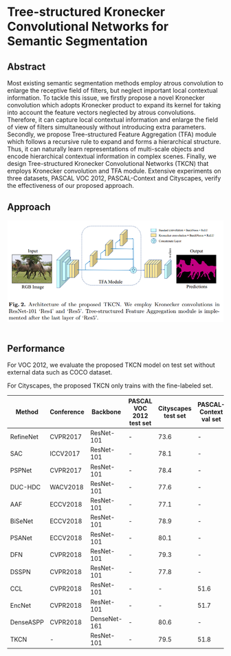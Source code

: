 # Tree-structured Kronecker Convolutional Networks for Semantic Segmentation


## Abstract
Most existing semantic segmentation methods employ atrous convolution to enlarge the receptive field of filters, but neglect important
local contextual information. To tackle this issue, we firstly propose a novel Kronecker convolution which adopts Kronecker product to expand its kernel for taking into account the feature vectors neglected by atrous convolutions. Therefore, it can capture local contextual information and enlarge the field of view of filters simultaneously without introducing extra parameters. Secondly, we propose Tree-structured Feature Aggregation (TFA) module which follows a recursive rule to expand and forms a hierarchical structure. Thus, it can naturally learn representations of multi-scale objects and encode hierarchical contextual information in complex scenes. Finally, we design Tree-structured Kronecker Convolutional Networks (TKCN) that employs Kronecker convolution and TFA module. Extensive experiments on three datasets, PASCAL VOC 2012, PASCAL-Context and Cityscapes, verify the effectiveness of our proposed approach.

## Approach


<div align="left">
  <img src="img/ArchOfNetwork.png" width="700"><br><br>
</div>

## Performance
For VOC 2012, we evaluate the proposed TKCN model on test set without external data such as COCO dataset. 

For Cityscapes, the proposed TKCN only trains with the fine-labeled set.

Method | Conference | Backbone | PASCAL VOC 2012 </br> test set  |Cityscapes </br> test set | PASCAL-Context </br> val set
---- | --- | --- | --- | --- | --- 
RefineNet |  CVPR2017  | ResNet-101  |-  | 73.6 |- 
SAC  |  ICCV2017  | ResNet-101  |-  | 78.1  |-
PSPNet |  CVPR2017  | ResNet-101  |-  |78.4 |-
DUC-HDC | WACV2018 | ResNet-101 |- |77.6 | -
AAF |   ECCV2018  | ResNet-101  | - |77.1 |-
BiSeNet |   ECCV2018  | ResNet-101  |-  |78.9|- 
PSANet |  ECCV2018  | ResNet-101  |-  |80.1| -
DFN  |  CVPR2018  | ResNet-101  |-  |79.3 |-
DSSPN | CVPR2018  | ResNet-101  |- |77.8 |-
CCL | CVPR2018  | ResNet-101  |- | - | 51.6
EncNet | CVPR2018  | ResNet-101  |- | - |51.7
DenseASPP  |  CVPR2018  | DenseNet-161  |- | 80.6|-
TKCN       | -|  ResNet-101 | - | 79.5 | 51.8

